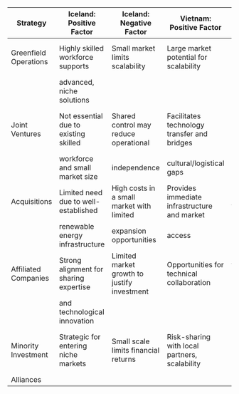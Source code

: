 
| Strategy                | Iceland: Positive Factor                   | Iceland: Negative Factor                     | Vietnam: Positive Factor                      | Vietnam: Negative Factor                       |
|-------------------------|---------------------------------------------|----------------------------------------------|-----------------------------------------------|-----------------------------------------------|
| Greenfield Operations   | Highly skilled workforce supports          | Small market limits scalability              | Large market potential for scalability        | Workforce requires significant upskilling     |
|                         | advanced, niche solutions                  |                                              |                                               |                                               |
| Joint Ventures          | Not essential due to existing skilled      | Shared control may reduce operational        | Facilitates technology transfer and bridges   | Partner dependency could slow decision-making |
|                         | workforce and small market size            | independence                                 | cultural/logistical gaps                      |                                               |
| Acquisitions            | Limited need due to well-established       | High costs in a small market with limited    | Provides immediate infrastructure and market  | Potential resistance from local players       |
|                         | renewable energy infrastructure            | expansion opportunities                      | access                                        |                                               |
| Affiliated Companies    | Strong alignment for sharing expertise     | Limited market growth to justify investment  | Opportunities for technical collaboration     | Limited foreign company support in rural areas|
|                         | and technological innovation               |                                              |                                               |                                               |
| Minority Investment     | Strategic for entering niche markets       | Small scale limits financial returns         | Risk-sharing with local partners, scalability | Limited control over operations and strategy  |
| Alliances               |                                             |                                              |                                               |                                               |

